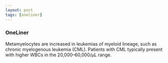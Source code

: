 ```yaml
---
layout: post
tags: [oneliner]
---
```



### OneLiner

Metamyelocytes are increased in leukemias of myeloid lineage, such as chronic myelogenous leukemia (CML). Patients with CML typically present with higher WBCs in the 20,000–60,000/µL range.
